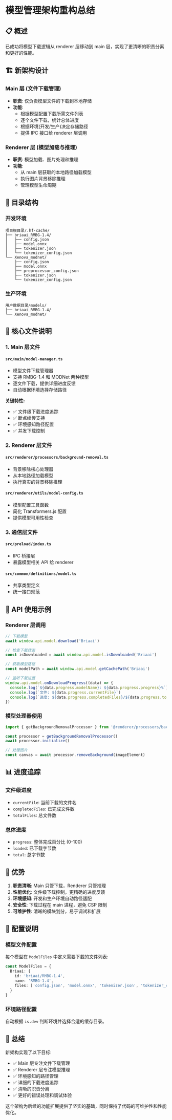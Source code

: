 # 模型管理架构重构总结

## 📋 概述

已成功将模型下载逻辑从 renderer 层移动到 main 层，实现了更清晰的职责分离和更好的性能。

## 🏗️ 新架构设计

### Main 层 (文件下载管理)

- **职责**: 仅负责模型文件的下载到本地存储
- **功能**:
  - 根据模型配置下载所需文件列表
  - 逐个文件下载，统计总体进度
  - 根据环境(开发/生产)决定存储路径
  - 提供 IPC 接口给 renderer 层调用

### Renderer 层 (模型加载与推理)

- **职责**: 模型加载、图片处理和推理
- **功能**:
  - 从 main 层获取的本地路径加载模型
  - 执行图片背景移除推理
  - 管理模型生命周期

## 📂 目录结构

### 开发环境

```
项目根目录/.hf-cache/
├── briaai_RMBG-1.4/
│   ├── config.json
│   ├── model.onnx
│   ├── tokenizer.json
│   └── tokenizer_config.json
└── Xenova_modnet/
    ├── config.json
    ├── model.onnx
    ├── preprocessor_config.json
    ├── tokenizer.json
    └── tokenizer_config.json
```

### 生产环境

```
用户数据目录/models/
├── briaai_RMBG-1.4/
└── Xenova_modnet/
```

## 🔧 核心文件说明

### 1. Main 层文件

#### `src/main/model-manager.ts`

- 模型文件下载管理器
- 支持 RMBG-1.4 和 MODNet 两种模型
- 逐文件下载，提供详细进度反馈
- 自动根据环境选择存储路径

**关键特性:**

- ✅ 文件级下载进度追踪
- ✅ 断点续传支持
- ✅ 环境感知路径配置
- ✅ 并发下载控制

### 2. Renderer 层文件

#### `src/renderer/processors/background-removal.ts`

- 背景移除核心处理器
- 从本地路径加载模型
- 执行真实的背景移除推理

#### `src/renderer/utils/model-config.ts`

- 模型配置工具函数
- 简化 Transformers.js 配置
- 提供模型可用性检查

### 3. 通信层文件

#### `src/preload/index.ts`

- IPC 桥接层
- 暴露模型相关 API 给 renderer

#### `src/common/definitions/model.ts`

- 共享类型定义
- 统一接口规范

## 🚀 API 使用示例

### Renderer 层调用

```typescript
// 下载模型
await window.api.model.download('Briaai')

// 检查下载状态
const isDownloaded = await window.api.model.isDownloaded('Briaai')

// 获取模型路径
const modelPath = await window.api.model.getCachePath('Briaai')

// 监听下载进度
window.api.model.onDownloadProgress((data) => {
  console.log(`${data.progress.modelName}: ${data.progress.progress}%`)
  console.log(`文件: ${data.progress.currentFile}`)
  console.log(`进度: ${data.progress.completedFiles}/${data.progress.totalFiles}`)
})
```

### 模型处理器使用

```typescript
import { getBackgroundRemovalProcessor } from '@renderer/processors/background-removal'

const processor = getBackgroundRemovalProcessor()
await processor.initialize()

// 处理图片
const canvas = await processor.removeBackground(imageElement)
```

## 📊 进度追踪

### 文件级进度

- `currentFile`: 当前下载的文件名
- `completedFiles`: 已完成文件数
- `totalFiles`: 总文件数

### 总体进度

- `progress`: 整体完成百分比 (0-100)
- `loaded`: 已下载字节数
- `total`: 总字节数

## 🎯 优势

1. **职责清晰**: Main 只管下载，Renderer 只管推理
2. **性能优化**: 文件级下载控制，更精确的进度反馈
3. **环境感知**: 开发和生产环境自动路径适配
4. **安全性**: 下载过程在 main 进程，避免 CSP 限制
5. **可维护性**: 清晰的模块划分，易于调试和扩展

## 🔧 配置说明

### 模型文件配置

每个模型在 `ModelFiles` 中定义需要下载的文件列表:

```typescript
const ModelFiles = {
  Briaai: {
    id: 'briaai/RMBG-1.4',
    name: 'RMBG-1.4',
    files: ['config.json', 'model.onnx', 'tokenizer.json', 'tokenizer_config.json']
  }
}
```

### 环境路径配置

自动根据 `is.dev` 判断环境并选择合适的缓存目录。

## 🎉 总结

新架构实现了以下目标:

- ✅ Main 层专注文件下载管理
- ✅ Renderer 层专注模型推理
- ✅ 环境感知的路径管理
- ✅ 详细的下载进度追踪
- ✅ 清晰的职责分离
- ✅ 更好的错误处理和调试体验

这个架构为后续的功能扩展提供了坚实的基础，同时保持了代码的可维护性和性能优化。
